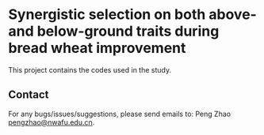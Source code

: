 # Synergistic selection on both above- and below-ground traits during bread wheat improvement
This project contains the codes used in the study.

## Contact
For any bugs/issues/suggestions, please send emails to: Peng Zhao pengzhao@nwafu.edu.cn.
